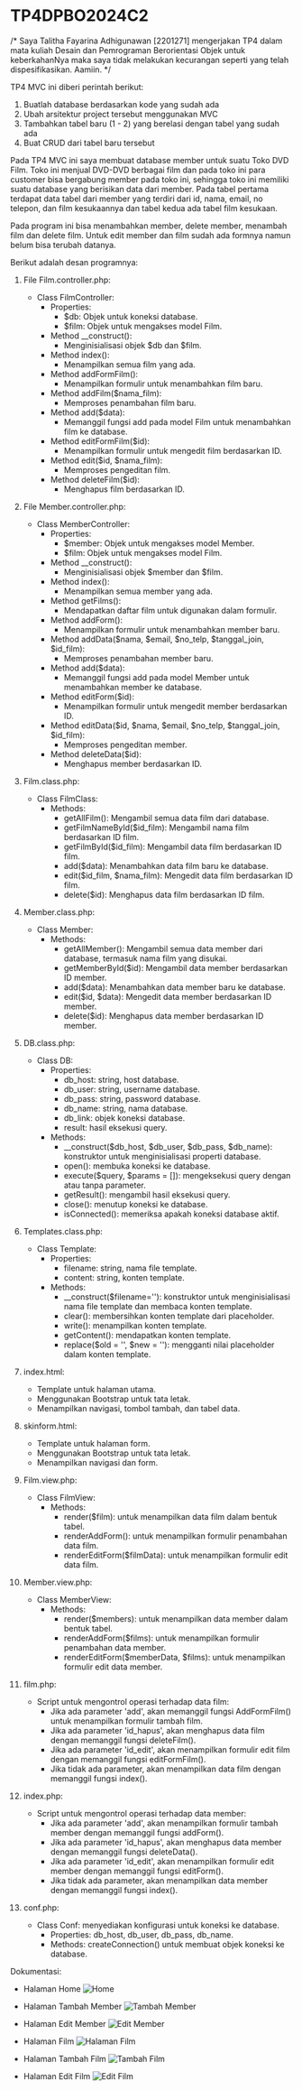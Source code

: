 # TP4DPBO2024C2

/* Saya Talitha Fayarina Adhigunawan [2201271] mengerjakan TP4 dalam mata kuliah Desain dan Pemrograman Berorientasi Objek untuk keberkahanNya maka saya tidak melakukan kecurangan seperti yang telah dispesifikasikan. Aamiin. */

TP4 MVC ini diberi perintah berikut:
1. Buatlah database berdasarkan kode yang sudah ada
2. Ubah arsitektur project tersebut menggunakan MVC
3. Tambahkan tabel baru (1 - 2) yang berelasi dengan tabel yang sudah ada
4. Buat CRUD dari tabel baru tersebut

Pada TP4 MVC ini saya membuat database member untuk suatu Toko DVD Film. Toko ini menjual DVD-DVD berbagai film dan pada toko ini para customer bisa bergabung member pada toko ini, sehingga toko ini memiliki suatu database yang berisikan data dari member. Pada tabel pertama terdapat data tabel dari member yang terdiri dari id, nama, email, no telepon, dan film kesukaannya dan tabel kedua ada tabel film kesukaan.

Pada program ini bisa menambahkan member, delete member, menambah film dan delete film. Untuk edit member dan film sudah ada formnya namun belum bisa terubah datanya.

Berikut adalah desan programnya:
1. File Film.controller.php:
    - Class FilmController:
        - Properties:
            - $db: Objek untuk koneksi database.
            - $film: Objek untuk mengakses model Film.
        - Method __construct():
            - Menginisialisasi objek $db dan $film.
        - Method index():
            - Menampilkan semua film yang ada.
        - Method addFormFilm():
            - Menampilkan formulir untuk menambahkan film baru.
        - Method addFilm($nama_film):
            - Memproses penambahan film baru.
        - Method add($data):
            - Memanggil fungsi add pada model Film untuk menambahkan film ke database.
        - Method editFormFilm($id):
            - Menampilkan formulir untuk mengedit film berdasarkan ID.
        - Method edit($id, $nama_film):
            - Memproses pengeditan film.
        - Method deleteFilm($id):
            - Menghapus film berdasarkan ID.

2. File Member.controller.php:
    - Class MemberController:
        - Properties:
            - $member: Objek untuk mengakses model Member.
            - $film: Objek untuk mengakses model Film.
        - Method __construct():
            - Menginisialisasi objek $member dan $film.
        - Method index():
            - Menampilkan semua member yang ada.
        - Method getFilms():
            - Mendapatkan daftar film untuk digunakan dalam formulir.
        - Method addForm():
            - Menampilkan formulir untuk menambahkan member baru.
        - Method addData($nama, $email, $no_telp, $tanggal_join, $id_film):
            - Memproses penambahan member baru.
        - Method add($data):
            - Memanggil fungsi add pada model Member untuk menambahkan member ke database.
        - Method editForm($id):
            - Menampilkan formulir untuk mengedit member berdasarkan ID.
        - Method editData($id, $nama, $email, $no_telp, $tanggal_join, $id_film):
            - Memproses pengeditan member.
        - Method deleteData($id):
            - Menghapus member berdasarkan ID.
              
3. Film.class.php:
    - Class FilmClass:
        - Methods:
            - getAllFilm(): Mengambil semua data film dari database.
            - getFilmNameById($id_film): Mengambil nama film berdasarkan ID film.
            - getFilmById($id_film): Mengambil data film berdasarkan ID film.
            - add($data): Menambahkan data film baru ke database.
            - edit($id_film, $nama_film): Mengedit data film berdasarkan ID film.
            - delete($id): Menghapus data film berdasarkan ID film.

4. Member.class.php:
    - Class Member:
        - Methods:
            - getAllMember(): Mengambil semua data member dari database, termasuk nama film yang disukai.
            - getMemberById($id): Mengambil data member berdasarkan ID member.
            - add($data): Menambahkan data member baru ke database.
            - edit($id, $data): Mengedit data member berdasarkan ID member.
            - delete($id): Menghapus data member berdasarkan ID member.
         
5. DB.class.php:
    - Class DB:
        - Properties:
            - db_host: string, host database.
            - db_user: string, username database.
            - db_pass: string, password database.
            - db_name: string, nama database.
            - db_link: objek koneksi database.
            - result: hasil eksekusi query.
        - Methods:
            - __construct($db_host, $db_user, $db_pass, $db_name): konstruktor untuk menginisialisasi properti database.
            - open(): membuka koneksi ke database.
            - execute($query, $params = []): mengeksekusi query dengan atau tanpa parameter.
            - getResult(): mengambil hasil eksekusi query.
            - close(): menutup koneksi ke database.
            - isConnected(): memeriksa apakah koneksi database aktif.

6. Templates.class.php:
    - Class Template:
        - Properties:
            - filename: string, nama file template.
            - content: string, konten template.
        - Methods:
            - __construct($filename=''): konstruktor untuk menginisialisasi nama file template dan membaca konten template.
            - clear(): membersihkan konten template dari placeholder.
            - write(): menampilkan konten template.
            - getContent(): mendapatkan konten template.
            - replace($old = '', $new = ''): mengganti nilai placeholder dalam konten template.

7. index.html:
    - Template untuk halaman utama.
    - Menggunakan Bootstrap untuk tata letak.
    - Menampilkan navigasi, tombol tambah, dan tabel data.

8. skinform.html:
    - Template untuk halaman form.
    - Menggunakan Bootstrap untuk tata letak.
    - Menampilkan navigasi dan form.

9. Film.view.php:
    - Class FilmView:
        - Methods:
            - render($film): untuk menampilkan data film dalam bentuk tabel.
            - renderAddForm(): untuk menampilkan formulir penambahan data film.
            - renderEditForm($filmData): untuk menampilkan formulir edit data film.

10. Member.view.php:
    - Class MemberView:
        - Methods:
            - render($members): untuk menampilkan data member dalam bentuk tabel.
            - renderAddForm($films): untuk menampilkan formulir penambahan data member.
            - renderEditForm($memberData, $films): untuk menampilkan formulir edit data member.

11. film.php:
    - Script untuk mengontrol operasi terhadap data film:
        - Jika ada parameter 'add', akan memanggil fungsi AddFormFilm() untuk menampilkan formulir tambah film.
        - Jika ada parameter 'id_hapus', akan menghapus data film dengan memanggil fungsi deleteFilm().
        - Jika ada parameter 'id_edit', akan menampilkan formulir edit film dengan memanggil fungsi editFormFilm().
        - Jika tidak ada parameter, akan menampilkan data film dengan memanggil fungsi index().

12. index.php:
    - Script untuk mengontrol operasi terhadap data member:
        - Jika ada parameter 'add', akan menampilkan formulir tambah member dengan memanggil fungsi addForm().
        - Jika ada parameter 'id_hapus', akan menghapus data member dengan memanggil fungsi deleteData().
        - Jika ada parameter 'id_edit', akan menampilkan formulir edit member dengan memanggil fungsi editForm().
        - Jika tidak ada parameter, akan menampilkan data member dengan memanggil fungsi index().

13. conf.php:
    - Class Conf: menyediakan konfigurasi untuk koneksi ke database.
        - Properties: db_host, db_user, db_pass, db_name.
        - Methods: createConnection() untuk membuat objek koneksi ke database.

Dokumentasi:
- Halaman Home
  ![Home](https://github.com/faayyaa10/TP4DPBO2024C2/assets/114636102/ea497af2-fbaf-48eb-b73c-d089c76b74b9)

- Halaman Tambah Member
![Tambah Member](https://github.com/faayyaa10/TP4DPBO2024C2/assets/114636102/5531f666-0e19-4afe-a89a-7de23e9161e8)

- Halaman Edit Member
![Edit Member](https://github.com/faayyaa10/TP4DPBO2024C2/assets/114636102/00268ac5-1cc3-4d9c-a947-37973c594eb3)

- Halaman Film
![Halaman Film](https://github.com/faayyaa10/TP4DPBO2024C2/assets/114636102/0ad487ea-1c45-48a9-a446-ccca35557870)

- Halaman Tambah Film
![Tambah Film](https://github.com/faayyaa10/TP4DPBO2024C2/assets/114636102/8bd156bd-8ebd-44f7-b5eb-a8547506d26e)

- Halaman Edit Film
![Edit Film](https://github.com/faayyaa10/TP4DPBO2024C2/assets/114636102/31345eb8-c912-4b07-afc0-a52a1ed4eb77)
